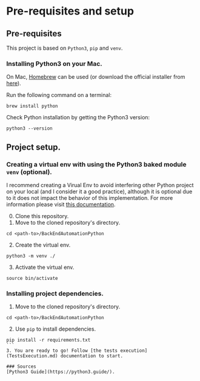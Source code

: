# Pre-requisites and setup

## Pre-requisites

This project is based on `Python3`, `pip` and `venv`.

### Installing Python3 on your Mac. 

On Mac, [Homebrew](https://brew.sh/) can be used (or download the official installer from [here](https://www.python.org/downloads/)).

Run the following command on a terminal:
```
brew install python
```
Check Python installation by getting the Python3 version:
```
python3 --version
```

## Project setup.

### Creating a virtual env with using the Python3 baked module `venv` (optional).
I recommend creating a Virual Env to avoid interfering other Python project on your local (and I consider it a good practice), although it is optional due to it does not impact the behavior of this implementation. For more information please visit [this documentation](https://docs.python.org/3/library/venv.html).

0. Clone this repository.
1. Move to the cloned repository's directory.
```
cd <path-to>/BackEndAutomationPython
```
2. Create the virtual env.
```
python3 -m venv ./
```
3. Activate the virtual env.
```
source bin/activate
```

### Installing project dependencies.
1. Move to the cloned repository's directory.
```
cd <path-to>/BackEndAutomationPython
```
2. Use `pip` to install dependencies.
```
pip install -r requirements.txt
``` 
3. You are ready to go! Follow [the tests execution](TestsExecution.md) documentation to start.

### Sources
[Python3 Guide](https://python3.guide/).
